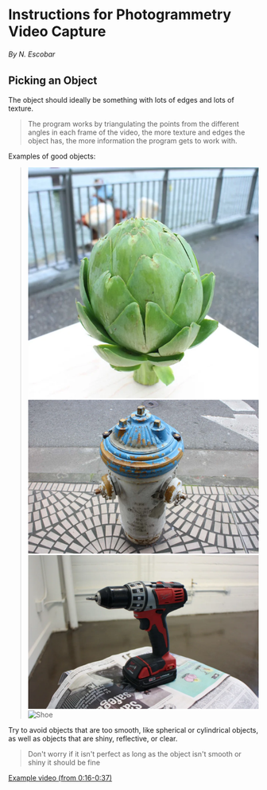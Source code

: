 # Instructions for Photogrammetry Video Capture
###### By N. Escobar

## Picking an Object
The object should ideally be something with lots of edges 
and lots of texture.

> The program works by triangulating the points from the 
> different angles in each frame of the video, the more 
> texture and edges the object has, the more information
> the program gets to work with.

Examples of good objects:

> ![Artichoke](artichoke.webp)
> ![Hydrant](hydrant.webp)
> ![Drill](drill.webp)
> ![Shoe](shoe1.jpeg)

Try to avoid objects that are too smooth, like spherical 
or cylindrical objects, as well as objects that are
shiny, reflective, or clear.

> Don't worry if it isn't perfect as long as the object 
> isn't smooth or shiny it should be fine



[Example video (from 0:16-0:37)](https://youtu.be/i8AdX6OCvHg?t=16)